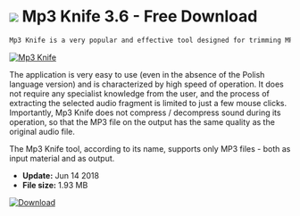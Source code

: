 # ![](https://cdn.softexe.net/static/icon/2/mp3-knife-10121.png) Mp3 Knife 3.6 - Free Download

```sh
Mp3 Knife is a very popular and effective tool designed for trimming MP3 audio files. It can be successfully used to create ringtones for smartphones or to divide long audiobooks into shorter chapters.
```
[![Mp3 Knife](https://gallery.dpcdn.pl/imgc/Tools/83033/g_-_420x350_1.5_-_xfdb0115d-2ffe-4c40-8c71-5d8a363f4594.png)](https://softexe.net/win/multimedia/audio-utilities/mp3-knife:pRpbp.html)

The application is very easy to use (even in the absence of the Polish language version) and is characterized by high speed of operation. It does not require any specialist knowledge from the user, and the process of extracting the selected audio fragment is limited to just a few mouse clicks. Importantly, Mp3 Knife does not compress / decompress sound during its operation, so that the MP3 file on the output has the same quality as the original audio file.
 
 The Mp3 Knife tool, according to its name, supports only MP3 files - both as input material and as output.


- **Update:** Jun 14 2018
- **File size:** 1.93 MB

[![Download](https://cdn.softexe.net/static/img/download.png)](https://softexe.net/win/multimedia/audio-utilities/mp3-knife:pRpbp.html)

